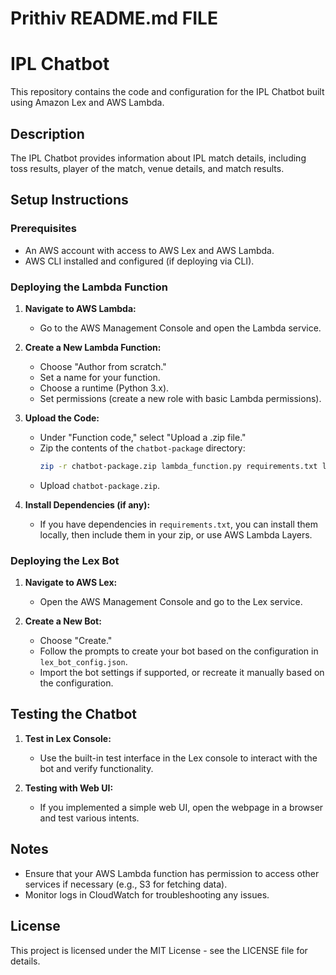 # Prithiv README.md FILE


# IPL Chatbot

This repository contains the code and configuration for the IPL Chatbot built using Amazon Lex and AWS Lambda.

## Description

The IPL Chatbot provides information about IPL match details, including toss results, player of the match, venue details, and match results.

## Setup Instructions

### Prerequisites
- An AWS account with access to AWS Lex and AWS Lambda.
- AWS CLI installed and configured (if deploying via CLI).

### Deploying the Lambda Function
1. **Navigate to AWS Lambda:**
   - Go to the AWS Management Console and open the Lambda service.

2. **Create a New Lambda Function:**
   - Choose "Author from scratch."
   - Set a name for your function.
   - Choose a runtime (Python 3.x).
   - Set permissions (create a new role with basic Lambda permissions).

3. **Upload the Code:**
   - Under "Function code," select "Upload a .zip file."
   - Zip the contents of the `chatbot-package` directory:
     ```bash
     zip -r chatbot-package.zip lambda_function.py requirements.txt lex_bot_config.json
     ```
   - Upload `chatbot-package.zip`.

4. **Install Dependencies (if any):**
   - If you have dependencies in `requirements.txt`, you can install them locally, then include them in your zip, or use AWS Lambda Layers.

### Deploying the Lex Bot
1. **Navigate to AWS Lex:**
   - Open the AWS Management Console and go to the Lex service.

2. **Create a New Bot:**
   - Choose "Create."
   - Follow the prompts to create your bot based on the configuration in `lex_bot_config.json`.
   - Import the bot settings if supported, or recreate it manually based on the configuration.

## Testing the Chatbot
1. **Test in Lex Console:**
   - Use the built-in test interface in the Lex console to interact with the bot and verify functionality.

2. **Testing with Web UI:**
   - If you implemented a simple web UI, open the webpage in a browser and test various intents.

## Notes
- Ensure that your AWS Lambda function has permission to access other services if necessary (e.g., S3 for fetching data).
- Monitor logs in CloudWatch for troubleshooting any issues.

## License
This project is licensed under the MIT License - see the LICENSE file for details.
